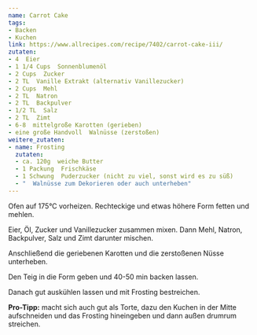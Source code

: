 ```yaml
---
name: Carrot Cake
tags:
- Backen
- Kuchen
link: https://www.allrecipes.com/recipe/7402/carrot-cake-iii/
zutaten:
- 4  Eier
- 1 1/4 Cups  Sonnenblumenöl
- 2 Cups  Zucker
- 2 TL  Vanille Extrakt (alternativ Vanillezucker)
- 2 Cups  Mehl
- 2 TL  Natron
- 2 TL  Backpulver
- 1/2 TL  Salz
- 2 TL  Zimt
- 6-8  mittelgroße Karotten (gerieben)
- eine große Handvoll  Walnüsse (zerstoßen)
weitere_zutaten:
- name: Frosting
  zutaten:
  - ca. 120g  weiche Butter
  - 1 Packung  Frischkäse
  - 1 Schwung  Puderzucker (nicht zu viel, sonst wird es zu süß)
  - "  Walnüsse zum Dekorieren oder auch unterheben"
---
```


Ofen auf 175°C vorheizen. Rechteckige und etwas höhere Form fetten und mehlen. 

Eier, Öl, Zucker und Vanillezucker zusammen mixen. Dann Mehl, Natron, Backpulver, Salz und Zimt darunter mischen. 

Anschließend die geriebenen Karotten und die zerstoßenen Nüsse unterheben. 

Den Teig in die Form geben und 40-50 min backen lassen. 

Danach gut auskühlen lassen und mit Frosting bestreichen.

**Pro-Tipp:** macht sich auch gut als Torte, dazu den Kuchen in der Mitte aufschneiden und das Frosting hineingeben und dann außen drumrum streichen. 